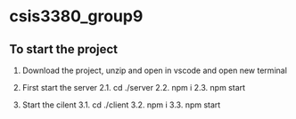 # csis3380_group9

## To start the project
1. Download the project, unzip and open in vscode and open new terminal

2. First start the server
  2.1. cd ./server
  2.2. npm i
  2.3. npm start

3. Start the cilent
  3.1. cd ./client
  3.2. npm i
  3.3. npm start
